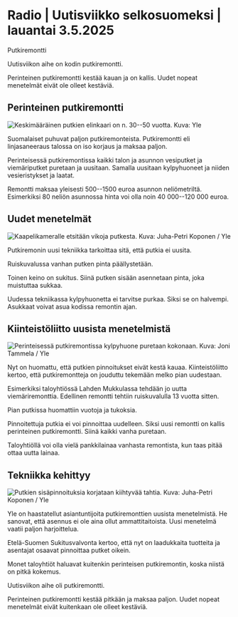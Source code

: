 # Radio \| Uutisviikko selkosuomeksi \| lauantai 3.5.2025

Putkiremontti

Uutisviikon aihe on kodin putkiremontti.

Perinteinen putkiremontti kestää kauan ja on kallis. Uudet nopeat menetelmät eivät ole olleet kestäviä.

## Perinteinen putkiremontti

![Keskimääräinen putkien elinkaari on n. 30--50 vuotta. Kuva: Yle](https://images.cdn.yle.fi/image/upload/c_crop,h_540,w_960,x_0,y_0/ar_1.7777777777777777,c_fill,g_faces,h_431,w_767/dpr_1.0/q_auto:eco/f_auto/fl_lossy/v1399553862/17-4058536b7effb2ede)

Suomalaiset puhuvat paljon putkiremonteista. Putkiremontti eli linjasaneeraus talossa on iso korjaus ja maksaa paljon.

Perinteisessä putkiremontissa kaikki talon ja asunnon vesiputket ja viemäriputket puretaan ja uusitaan. Samalla uusitaan kylpyhuoneet ja niiden vesieristykset ja laatat.

Remontti maksaa yleisesti 500--1500 euroa asunnon neliömetriltä. Esimerkiksi 80 neliön asunnossa hinta voi olla noin 40 000--120 000 euroa.

## Uudet menetelmät

![Kaapelikameralle etsitään vikoja putkesta. Kuva: Juha-Petri Koponen / Yle](https://images.cdn.yle.fi/image/upload/c_crop,h_3078,w_5472,x_0,y_256/ar_1.7777777777777777,c_fill,g_faces,h_431,w_767/dpr_1.0/q_auto:eco/f_auto/fl_lossy/v1745561930/39-1455678680b276588095)

Putkiremonin uusi tekniikka tarkoittaa sitä, että putkia ei uusita.

Ruiskuvalussa vanhan putken pinta päällystetään.

Toinen keino on sukitus. Siinä putken sisään asennetaan pinta, joka muistuttaa sukkaa.

Uudessa tekniikassa kylpyhuonetta ei tarvitse purkaa. Siksi se on halvempi. Asukkaat voivat asua kodissa remontin ajan.

## Kiinteistöliitto uusista menetelmistä

![Perinteisessä putkiremontissa kylpyhuone puretaan kokonaan. Kuva: Joni Tammela / Yle](https://images.cdn.yle.fi/image/upload/c_crop,h_3078,w_5472,x_0,y_306/ar_1.7777777777777777,c_fill,g_faces,h_431,w_767/dpr_1.0/q_auto:eco/f_auto/fl_lossy/v1704975799/39-1226569659fdb7f96c39)

Nyt on huomattu, että putkien pinnoitukset eivät kestä kauaa. Kiinteistöliitto kertoo, että putkiremontteja on jouduttu tekemään melko pian uudestaan.

Esimerkiksi taloyhtiössä Lahden Mukkulassa tehdään jo uutta viemäriremonttia. Edellinen remontti tehtiin ruiskuvalulla 13 vuotta sitten.

Pian putkissa huomattiin vuotoja ja tukoksia.

Pinnoitettuja putkia ei voi pinnoittaa uudelleen. Siksi uusi remontti on kallis perinteinen putkiremontti. Siinä kaikki vanha puretaan.

Taloyhtiöllä voi olla vielä pankkilainaa vanhasta remontista, kun taas pitää ottaa uutta lainaa.

## Tekniikka kehittyy

![Putkien sisäpinnoituksia korjataan kiihtyvää tahtia. Kuva: Juha-Petri Koponen / Yle](https://images.cdn.yle.fi/image/upload/c_crop,h_2718,w_4832,x_0,y_285/ar_1.7777777777777777,c_fill,g_faces,h_431,w_767/dpr_1.0/q_auto:eco/f_auto/fl_lossy/v1745560142/39-1455661680b21877d980)

Yle on haastatellut asiantuntijoita putkiremonttien uusista menetelmistä. He sanovat, että asennus ei ole aina ollut ammattitaitoista. Uusi menetelmä vaatii paljon harjoittelua.

Etelä-Suomen Sukitusvalvonta kertoo, että nyt on laadukkaita tuotteita ja asentajat osaavat pinnoittaa putket oikein.

Monet taloyhtiöt haluavat kuitenkin perinteisen putkiremontin, koska niistä on pitkä kokemus.

Uutisviikon aihe oli putkiremontti.

Perinteinen putkiremontti kestää pitkään ja maksaa paljon. Uudet nopeat menetelmät eivät kuitenkaan ole olleet kestäviä.

